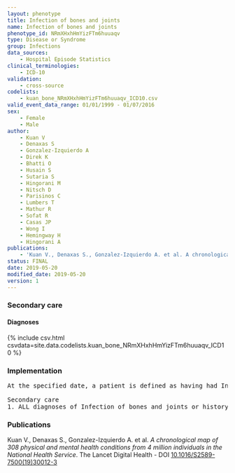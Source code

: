 ```yaml
---
layout: phenotype
title: Infection of bones and joints
name: Infection of bones and joints
phenotype_id: NRmXHxhHmYizFTm6huuaqv 
type: Disease or Syndrome
group: Infections
data_sources: 
    - Hospital Episode Statistics
clinical_terminologies: 
    - ICD-10
validation: 
    - cross-source
codelists: 
    - kuan_bone_NRmXHxhHmYizFTm6huuaqv_ICD10.csv
valid_event_data_range: 01/01/1999 - 01/07/2016
sex: 
    - Female
    - Male
author: 
    - Kuan V
    - Denaxas S
    - Gonzalez-Izquierdo A
    - Direk K
    - Bhatti O
    - Husain S
    - Sutaria S
    - Hingorani M
    - Nitsch D
    - Parisinos C
    - Lumbers T
    - Mathur R
    - Sofat R
    - Casas JP
    - Wong I
    - Hemingway H
    - Hingorani A
publications: 
    - 'Kuan V., Denaxas S., Gonzalez-Izquierdo A. et al. A chronological map of 308 physical and mental health conditions from 4 million individuals in the National Health Service. The Lancet Digital Health - DOI: 10.1016/S2589-7500(19)30012-3' 
status: FINAL
date: 2019-05-20
modified_date: 2019-05-20
version: 1
---
```

### Secondary care 
#### Diagnoses 
{% include csv.html csvdata=site.data.codelists.kuan_bone_NRmXHxhHmYizFTm6huuaqv_ICD10 %}
### Implementation 
<pre>At the specified date, a patient is defined as having had Infection of bones and joints IF they meet the criteria for any of the following on or before the specified date. The earliest date on which the individual meets any of the following criteria on or before the specified date is defined as the first event date:

Secondary care
1. ALL diagnoses of Infection of bones and joints or history of diagnosis during a hospitalization</pre> 
 
### Publications 
Kuan V., Denaxas S., Gonzalez-Izquierdo A. et al. _A chronological map of 308 physical and mental health conditions from 4 million individuals in the National Health Service_. The Lancet Digital Health - DOI <a href='https://www.thelancet.com/journals/landig/article/PIIS2589-7500(19)30012-3/fulltext'>10.1016/S2589-7500(19)30012-3</a>